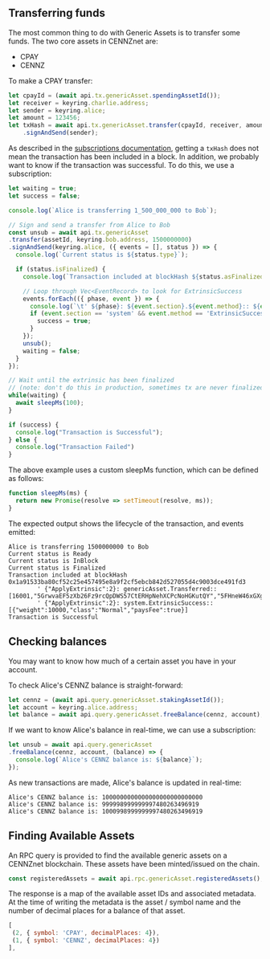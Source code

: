 ## Transferring funds
The most common thing to do with Generic Assets is to transfer some funds.
The two core assets in CENNZnet are:
* CPAY
* CENNZ

To make a CPAY transfer:

```javascript
let cpayId = (await api.tx.genericAsset.spendingAssetId());
let receiver = keyring.charlie.address;
let sender = keyring.alice;
let amount = 123456;
let txHash = await api.tx.genericAsset.transfer(cpayId, receiver, amount)
    .signAndSend(sender);
```

As described in the [subscriptions documentation](subscriptions), getting a `txHash` does not mean the transaction has been included in a block. In addition, we probably want to know if the transaction was successful. To do this, we use a subscription:

```js
let waiting = true;
let success = false;

console.log(`Alice is transferring 1_500_000_000 to Bob`);

// Sign and send a transfer from Alice to Bob
const unsub = await api.tx.genericAsset
.transfer(assetId, keyring.bob.address, 1500000000)
.signAndSend(keyring.alice, ({ events = [], status }) => {
  console.log(`Current status is ${status.type}`);

  if (status.isFinalized) {
    console.log(`Transaction included at blockHash ${status.asFinalized}`);

    // Loop through Vec<EventRecord> to look for ExtrinsicSuccess
    events.forEach(({ phase, event }) => {
      console.log(`\t' ${phase}: ${event.section}.${event.method}:: ${event.data}`);
      if (event.section == 'system' && event.method == 'ExtrinsicSuccess') {
        success = true;
      }
    });
    unsub();
    waiting = false;
  }
});

// Wait until the extrinsic has been finalized
// (note: don't do this in production, sometimes tx are never finalized)
while(waiting) {
  await sleepMs(100);
}

if (success) {
  console.log("Transaction is Successful");
} else {
  console.log("Transaction Failed")
}
```

The above example uses a custom sleepMs function, which can be defined as follows:

```js
function sleepMs(ms) {
  return new Promise(resolve => setTimeout(resolve, ms));
}
```

The expected output shows the lifecycle of the transaction, and events emitted:

```
Alice is transferring 1500000000 to Bob
Current status is Ready
Current status is InBlock
Current status is Finalized
Transaction included at blockHash 0x1a91533ba80cf52c25e457495e8a9f2cf5ebcb842d527055d4c9003dce491fd3
        ' {"ApplyExtrinsic":2}: genericAsset.Transferred:: [16001,"5GrwvaEF5zXb26Fz9rcQpDWS57CtERHpNehXCPcNoHGKutQY","5FHneW46xGXgs5mUiveU4sbTyGBzmstUspZC92UhjJM694ty",1500000000]
        ' {"ApplyExtrinsic":2}: system.ExtrinsicSuccess:: [{"weight":10000,"class":"Normal","paysFee":true}]
Transaction is Successful
```

## Checking balances
You may want to know how much of a certain asset you have in your account.

To check Alice's CENNZ balance is straight-forward:

```js
let cennz = (await api.query.genericAsset.stakingAssetId());
let account = keyring.alice.address;
let balance = await api.query.genericAsset.freeBalance(cennz, account);
```

If we want to know Alice's balance in real-time, we can use a subscription:

```javascript
let unsub = await api.query.genericAsset
.freeBalance(cennz, account, (balance) => {
  console.log(`Alice's CENNZ balance is: ${balance}`);
});
```

As new transactions are made, Alice's balance is updated in real-time:
```
Alice's CENNZ balance is: 1000000000000000000000000000
Alice's CENNZ balance is: 999998999999997480263496919
Alice's CENNZ balance is: 1000998999999997480263496919
```

## Finding Available Assets
An RPC query is provided to find the available generic assets on a CENNZnet blockchain.
These assets have been minted/issued on the chain.

```js
const registeredAssets = await api.rpc.genericAsset.registeredAssets();
```

The response is a map of the available asset IDs and associated metadata.
At the time of writing the metadata is the asset / symbol name and the number of decimal places for a balance of that asset.
```js
[
 (2, { symbol: 'CPAY', decimalPlaces: 4}),
 (1, { symbol: 'CENNZ', decimalPlaces: 4})
],
```